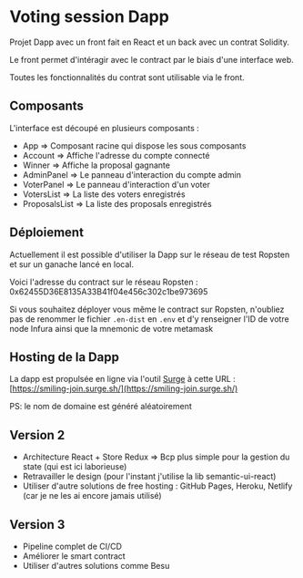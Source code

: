 # Voting session Dapp

Projet Dapp avec un front fait en React et un back avec un contrat Solidity.

Le front permet d'intéragir avec le contract par le biais d'une interface web.

Toutes les fonctionnalités du contrat sont utilisable via le front.

## Composants

L'interface est découpé en plusieurs composants :

- App => Composant racine qui dispose les sous composants
- Account => Affiche l'adresse du compte connecté
- Winner => Affiche la proposal gagnante
- AdminPanel => Le panneau d'interaction du compte admin
- VoterPanel => Le panneau d'interaction d'un voter
- VotersList => La liste des voters enregistrés
- ProposalsList => La liste des proposals enregistrés

## Déploiement

Actuellement il est possible d'utiliser la Dapp sur le réseau de test Ropsten et sur un ganache lancé en local.

Voici l'adresse du contract sur le réseau Ropsten : 0x62455D36E8135A33B41f04e456c302c1be973695

Si vous souhaitez déployer vous même le contract sur Ropsten, n'oubliez pas de renommer le fichier `.en-dist` en `.env` et d'y renseigner l'ID de votre node Infura ainsi que la mnemonic de votre metamask


## Hosting de la Dapp

La dapp est propulsée en ligne via l'outil [Surge](https://surge.sh/) à cette URL : [https://smiling-join.surge.sh/](https://smiling-join.surge.sh/)

PS: le nom de domaine est généré aléatoirement

## Version 2

- Architecture React + Store Redux => Bcp plus simple pour la gestion du state (qui est ici laborieuse)
- Retravailler le design (pour l'instant j'utilise la lib semantic-ui-react)
- Utiliser d'autre solutions de free hosting : GitHub Pages, Heroku, Netlify (car je ne les ai encore jamais utilisé)

## Version 3

- Pipeline complet de CI/CD
- Améliorer le smart contract
- Utiliser d'autres solutions comme Besu
